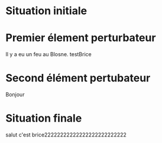 # Situation initiale

# Premier élement perturbateur
Il y a eu un feu au Blosne.
testBrice
# Second élément pertubateur
Bonjour 
# Situation finale
salut c'est brice22222222222222222222222222
